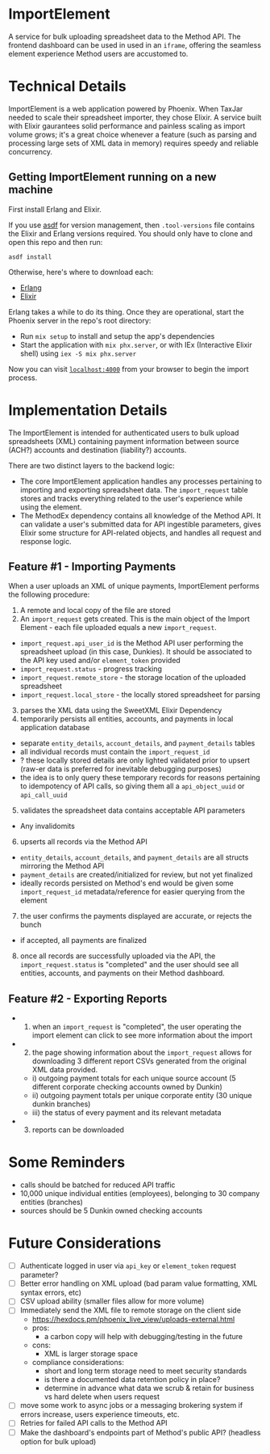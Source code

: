 # ImportElement

A service for bulk uploading spreadsheet data to the Method API. The frontend dashboard can be used in used in an `iframe`, offering the seamless element experience Method users are accustomed to.

# Technical Details

ImportElement is a web application powered by Phoenix. When TaxJar needed to scale their spreadsheet importer, they chose Elixir. A service built with Elixir gaurantees solid performance and painless scaling as import volume grows; it's a great choice whenever a feature (such as parsing and processing large sets of XML data in memory) requires speedy and reliable concurrency.

## Getting ImportElement running on a new machine

First install Erlang and Elixir.

If you use [asdf](https://asdf-vm.com/) for version management, then `.tool-versions` file contains the Elixir and Erlang versions required. You should only have to clone and open this repo and then run:

```
asdf install
```

Otherwise, here's where to download each:

- [Erlang](https://www.erlang.org/patches/otp-25.3.2.3)
- [Elixir](https://elixir-lang.org/install.html)

Erlang takes a while to do its thing. Once they are operational, start the Phoenix server in the repo's root directory:

- Run `mix setup` to install and setup the app's dependencies
- Start the application with `mix phx.server`, or with IEx (Interactive Elixir shell) using `iex -S mix phx.server`

Now you can visit [`localhost:4000`](http://localhost:4000) from your browser to begin the import process.

# Implementation Details

The ImportElement is intended for authenticated users to bulk upload spreadsheets (XML) containing payment information between source (ACH?) accounts and destination (liability?) accounts.

There are two distinct layers to the backend logic:

- The core ImportElement application handles any processes pertaining to importing and exporting spreadsheet data. The `import_request` table stores and tracks everything related to the user's experience while using the element.
- The MethodEx dependency contains all knowledge of the Method API. It can validate a user's submitted data for API ingestible parameters, gives Elixir some structure for API-related objects, and handles all request and response logic.

## Feature #1 - Importing Payments

When a user uploads an XML of unique payments, ImportElement performs the following procedure:

1. A remote and local copy of the file are stored
2. An `import_request` gets created. This is the main object of the Import Element - each file uploaded equals a new `import_request`.

- `import_request.api_user_id` is the Method API user performing the spreadsheet upload (in this case, Dunkies). It should be associated to the API key used and/or `element_token` provided
- `import_request.status` - progress tracking
- `import_request.remote_store` - the storage location of the uploaded spreadsheet
- `import_request.local_store` - the locally stored spreadsheet for parsing

3. parses the XML data using the SweetXML Elixir Dependency
4. temporarily persists all entities, accounts, and payments in local application database

- separate `entity_details`, `account_details`, and `payment_details` tables
- all individual records must contain the `import_request_id`
- ? these locally stored details are only lighted validated prior to upsert (raw-er data is preferred for inevitable debugging purposes)
- the idea is to only query these temporary records for reasons pertaining to idempotency of API calls, so giving them all a `api_object_uuid` or `api_call_uuid`

5. validates the spreadsheet data contains acceptable API parameters

- Any invalidomits

6. upserts all records via the Method API

- `entity_details`, `account_details`, and `payment_details` are all structs mirroring the Method API
- `payment_details` are created/initialized for review, but not yet finalized
- ideally records persisted on Method's end would be given some `import_request_id` metadata/reference for easier querying from the element

7. the user confirms the payments displayed are accurate, or rejects the bunch

- if accepted, all payments are finalized

8. once all records are successfully uploaded via the API, the `import_request.status` is "completed" and the user should see all entities, accounts, and payments on their Method dashboard.

## Feature #2 - Exporting Reports

- 1. when an `import_request` is "completed", the user operating the import element can click to see more information about the import
- 2. the page showing information about the `import_request` allows for downloading 3 different report CSVs generated from the original XML data provided.
  - i) outgoing payment totals for each unique source account (5 different corporate checking accounts owned by Dunkin)
  - ii) outgoing payment totals per unique corporate entity (30 unique dunkin branches)
  - iii) the status of every payment and its relevant metadata
- 3. reports can be downloaded

# Some Reminders

- calls should be batched for reduced API traffic
- 10,000 unique individual entities (employees), belonging to 30 company entities (branches)
- sources should be 5 Dunkin owned checking accounts

# Future Considerations

- [ ] Authenticate logged in user via `api_key` or `element_token` request parameter?
- [ ] Better error handling on XML upload (bad param value formatting, XML syntax errors, etc)
- [ ] CSV upload ability (smaller files allow for more volume)
- [ ] Immediately send the XML file to remote storage on the client side
  - https://hexdocs.pm/phoenix_live_view/uploads-external.html
  - pros:
    - a carbon copy will help with debugging/testing in the future
  - cons:
    - XML is larger storage space
  - compliance considerations:
    - short and long term storage need to meet security standards
    - is there a documented data retention policy in place?
    - determine in advance what data we scrub & retain for business vs hard delete when users request
- [ ] move some work to async jobs or a messaging brokering system if errors increase, users experience timeouts, etc.
- [ ] Retries for failed API calls to the Method API
- [ ] Make the dashboard's endpoints part of Method's public API? (headless option for bulk upload)
